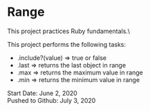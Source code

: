 # Range

This project practices Ruby fundamentals.\

This project performs the following tasks:

* .include?(value) => true or false
* .last => returns the last object in range
* .max => returns the maximum value in range
* .min => returns the minimum value in range

Start Date: June 2, 2020\
Pushed to Github: July 3, 2020